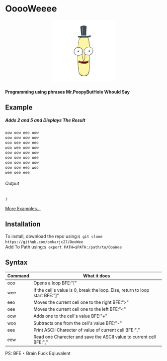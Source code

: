 # OoooWeeee

<p align="center">
	<img src="logo.jpeg" width="200" height="200" />
</p>

#### Programming using phrases Mr.PoopyButHole Whould Say

## Example
##### Adds 2 and 5 and Displays The Result
```
oow oow eeo oow 
oow oow oow oow 
ooo oee oow eeo
woo wee oow oow
oow oow oow oow 
oow oow ooo oee 
oow oow oow oow 
oow oow eeo woo 
wee oee eee      
```
###### Output
```7```

[More Examples...](https://github.com/omkarjc27/OooWee/Examples)


## Installation
To install, download the repo using:```$ git clone https://github.com/omkarjc27/OooWee```<br>
Add To Path using:```$ export PATH=$PATH:/path/to/OooWee```

## Syntax
| Command 	| What it does															|
| ---------	| --------------------------------------------------------------------- |
|  ooo    	| Opens a loop BFE:"[" |
|  wee    	| If the cell's value is 0, break the loop. Else, return to loop start 	BFE:"]" |
|  eeo    	| Moves the current cell one to the right BFE:">" |
|  oee    	| Moves the current cell one to the left BFE:"<" |
|  oow    	| Adds one to the cell's value BFE:"+" |
|  woo    	| Subtracts one from the cell's value BFE:"-" |
|  eee    	| Print ASCII Charecter of value of current cell BFE:"." |
|  eew    	| Read one Charecter and save the ASCII value to current cell  BFE:"," |

PS: BFE ‣ Brain Fuck Eqiuvalent 
